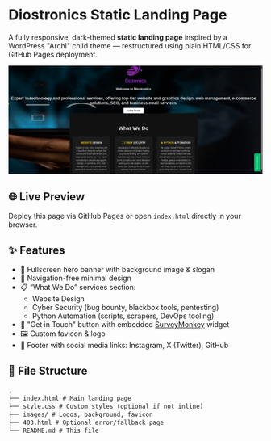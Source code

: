 # Diostronics Static Landing Page

A fully responsive, dark-themed **static landing page** inspired by a WordPress "Archi" child theme — restructured using plain HTML/CSS for GitHub Pages deployment.

![Preview](images/screenshot.png)

## 🌐 Live Preview

Deploy this page via GitHub Pages or open `index.html` directly in your browser.

## ✨ Features

- 🎨 Fullscreen hero banner with background image & slogan
- 🧭 Navigation-free minimal design
- 📋 “What We Do” services section:
  - Website Design
  - Cyber Security (bug bounty, blackbox tools, pentesting)
  - Python Automation (scripts, scrapers, DevOps tooling)
- 📮 "Get in Touch" button with embedded [SurveyMonkey](https://www.surveymonkey.com/) widget
- 🖼️ Custom favicon & logo
- 🔗 Footer with social media links: Instagram, X (Twitter), GitHub

## 📁 File Structure

```
.
├── index.html # Main landing page
├── style.css # Custom styles (optional if not inline)
├── images/ # Logos, background, favicon
├── 403.html # Optional error/fallback page
└── README.md # This file
```
